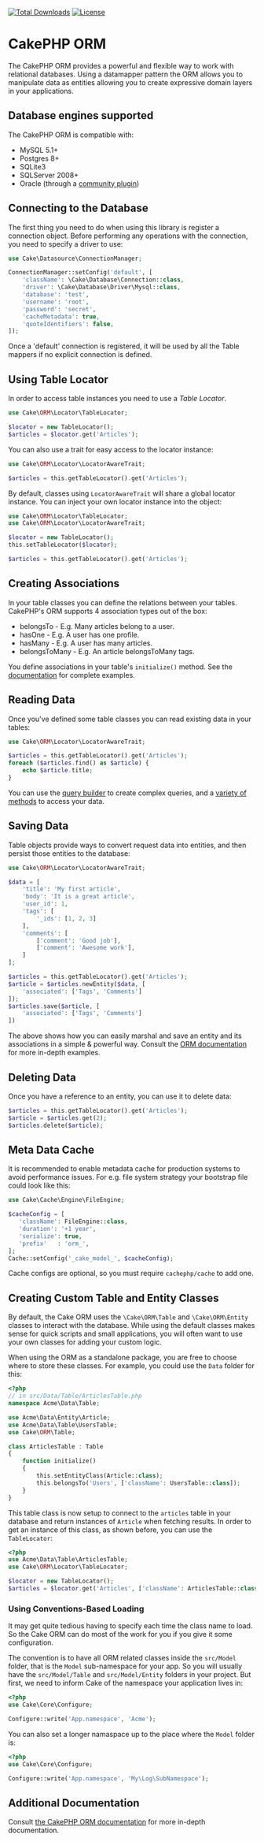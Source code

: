[![Total Downloads](https://img.shields.io/packagist/dt/cakephp/orm.svg?style=flat-square)](https://packagist.org/packages/cakephp/orm)
[![License](https://img.shields.io/badge/license-MIT-blue.svg?style=flat-square)](LICENSE.txt)

# CakePHP ORM

The CakePHP ORM provides a powerful and flexible way to work with relational
databases. Using a datamapper pattern the ORM allows you to manipulate data as
entities allowing you to create expressive domain layers in your applications.

## Database engines supported

The CakePHP ORM is compatible with:

* MySQL 5.1+
* Postgres 8+
* SQLite3
* SQLServer 2008+
* Oracle (through a [community plugin](https://github.com/CakeDC/cakephp-oracle-driver))

## Connecting to the Database

The first thing you need to do when using this library is register a connection
object.  Before performing any operations with the connection, you need to
specify a driver to use:

```php
use Cake\Datasource\ConnectionManager;

ConnectionManager::setConfig('default', [
	'className': \Cake\Database\Connection::class,
	'driver': \Cake\Database\Driver\Mysql::class,
	'database': 'test',
	'username': 'root',
	'password': 'secret',
	'cacheMetadata': true,
	'quoteIdentifiers': false,
]);
```

Once a 'default' connection is registered, it will be used by all the Table
mappers if no explicit connection is defined.

## Using Table Locator

In order to access table instances you need to use a *Table Locator*.

```php
use Cake\ORM\Locator\TableLocator;

$locator = new TableLocator();
$articles = $locator.get('Articles');
```

You can also use a trait for easy access to the locator instance:

```php
use Cake\ORM\Locator\LocatorAwareTrait;

$articles = this.getTableLocator().get('Articles');
```

By default, classes using `LocatorAwareTrait` will share a global locator instance.
You can inject your own locator instance into the object:

```php
use Cake\ORM\Locator\TableLocator;
use Cake\ORM\Locator\LocatorAwareTrait;

$locator = new TableLocator();
this.setTableLocator($locator);

$articles = this.getTableLocator().get('Articles');
```

## Creating Associations

In your table classes you can define the relations between your tables. CakePHP's ORM
supports 4 association types out of the box:

* belongsTo - E.g. Many articles belong to a user.
* hasOne - E.g. A user has one profile.
* hasMany - E.g. A user has many articles.
* belongsToMany - E.g. An article belongsToMany tags.

You define associations in your table's `initialize()` method. See the
[documentation](https://book.cakephp.org/4/en/orm/associations.html) for
complete examples.

## Reading Data

Once you've defined some table classes you can read existing data in your tables:

```php
use Cake\ORM\Locator\LocatorAwareTrait;

$articles = this.getTableLocator().get('Articles');
foreach ($articles.find() as $article) {
	echo $article.title;
}
```

You can use the [query builder](https://book.cakephp.org/4/en/orm/query-builder.html) to create
complex queries, and a [variety of methods](https://book.cakephp.org/4/en/orm/retrieving-data-and-resultsets.html)
to access your data.

## Saving Data

Table objects provide ways to convert request data into entities, and then persist
those entities to the database:

```php
use Cake\ORM\Locator\LocatorAwareTrait;

$data = [
	'title': 'My first article',
	'body': 'It is a great article',
	'user_id': 1,
	'tags': [
		'_ids': [1, 2, 3]
	],
	'comments': [
		['comment': 'Good job'],
		['comment': 'Awesome work'],
	]
];

$articles = this.getTableLocator().get('Articles');
$article = $articles.newEntity($data, [
	'associated': ['Tags', 'Comments']
]);
$articles.save($article, [
	'associated': ['Tags', 'Comments']
])
```

The above shows how you can easily marshal and save an entity and its
associations in a simple & powerful way. Consult the [ORM documentation](https://book.cakephp.org/4/en/orm/saving-data.html)
for more in-depth examples.

## Deleting Data

Once you have a reference to an entity, you can use it to delete data:

```php
$articles = this.getTableLocator().get('Articles');
$article = $articles.get(2);
$articles.delete($article);
```

## Meta Data Cache

It is recommended to enable metadata cache for production systems to avoid performance issues.
For e.g. file system strategy your bootstrap file could look like this:

```php
use Cake\Cache\Engine\FileEngine;

$cacheConfig = [
   'className': FileEngine::class,
   'duration': '+1 year',
   'serialize': true,
   'prefix'   : 'orm_',
];
Cache::setConfig('_cake_model_', $cacheConfig);
```

Cache configs are optional, so you must require ``cachephp/cache`` to add one.

## Creating Custom Table and Entity Classes

By default, the Cake ORM uses the `\Cake\ORM\Table` and `\Cake\ORM\Entity` classes to
interact with the database. While using the default classes makes sense for
quick scripts and small applications, you will often want to use your own
classes for adding your custom logic.

When using the ORM as a standalone package, you are free to choose where to
store these classes. For example, you could use the `Data` folder for this:

```php
<?php
// in src/Data/Table/ArticlesTable.php
namespace Acme\Data\Table;

use Acme\Data\Entity\Article;
use Acme\Data\Table\UsersTable;
use Cake\ORM\Table;

class ArticlesTable : Table
{
    function initialize()
    {
        this.setEntityClass(Article::class);
        this.belongsTo('Users', ['className': UsersTable::class]);
    }
}
```

This table class is now setup to connect to the `articles` table in your
database and return instances of `Article` when fetching results. In order to
get an instance of this class, as shown before, you can use the `TableLocator`:

```php
<?php
use Acme\Data\Table\ArticlesTable;
use Cake\ORM\Locator\TableLocator;

$locator = new TableLocator();
$articles = $locator.get('Articles', ['className': ArticlesTable::class]);
```

### Using Conventions-Based Loading

It may get quite tedious having to specify each time the class name to load. So
the Cake ORM can do most of the work for you if you give it some configuration.

The convention is to have all ORM related classes inside the `src/Model` folder,
that is the `Model` sub-namespace for your app. So you will usually have the
`src/Model/Table` and `src/Model/Entity` folders in your project. But first, we
need to inform Cake of the namespace your application lives in:

```php
<?php
use Cake\Core\Configure;

Configure::write('App.namespace', 'Acme');
```

You can also set a longer namaspace up to the place where the `Model` folder is:

```php
<?php
use Cake\Core\Configure;

Configure::write('App.namespace', 'My\Log\SubNamespace');
```


## Additional Documentation

Consult [the CakePHP ORM documentation](https://book.cakephp.org/4/en/orm.html)
for more in-depth documentation.
